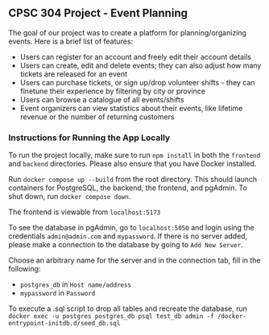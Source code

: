 ## CPSC 304 Project - Event Planning
The goal of our project was to create a platform for planning/organizing events. Here is a brief list of features:
* Users can register for an account and freely edit their account details 
* Users can create, edit and delete events; they can also adjust how many tickets are released for an event 
* Users can purchase tickets, or sign up/drop volunteer shifts - they can finetune their experience by filtering by city or province
* Users can browse a catalogue of all events/shifts
* Event organizers can view statistics about their events, like lifetime revenue or the number of returning customers


### Instructions for Running the App Locally
To run the project locally, make sure to run `npm install` in both the `frontend` and `backend` directories. Please also ensure that you have Docker installed.

Run `docker compose up --build` from the root directory. This should launch containers for PostgreSQL, the backend, the frontend, and pgAdmin. To shut down, run `docker compose down`. 

The frontend is viewable from `localhost:5173`

To see the database in pgAdmin, go to `localhost:5050` and login using the credentials `admin@admin.com` and `mypassword`. If there is no server added, please make a connection to the database by going to `Add New Server`.

Choose an arbitrary name for the server and in the connection tab, fill in the following:
- `postgres_db` in `Host name/address`
- `mypassword` in `Password`

To execute a .sql script to drop all tables and recreate the database, run
`docker exec -u postgres postgres_db psql test_db admin -f /docker-entrypoint-initdb.d/seed_db.sql`